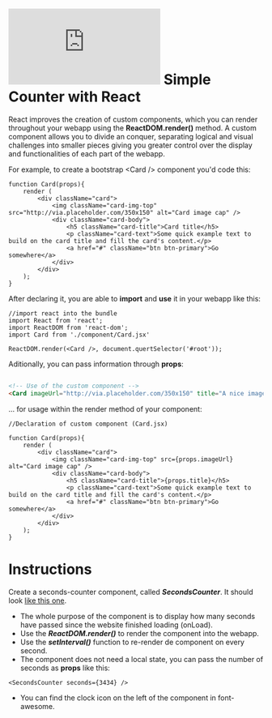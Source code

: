 # ![alt text](https://assets.breatheco.de/apis/img/images.php?blob&random&cat=icon&tags=breathecode,32) Simple Counter with React

React improves the creation of custom components, which you can render throughout your webapp using the **ReactDOM.render()** method. A custom component allows you to divide an conquer, separating logical and visual challenges into smaller pieces giving you greater control over the display and functionalities of each part of the webapp.

For example, to create a bootstrap &#x3C;Card /&#x3E; component you'd code this:

```
function Card(props){
    render (
        <div className="card">
            <img className="card-img-top" src="http://via.placeholder.com/350x150" alt="Card image cap" />
            <div className="card-body">
                <h5 className="card-title">Card title</h5>
                <p className="card-text">Some quick example text to build on the card title and fill the card's content.</p>
                <a href="#" className="btn btn-primary">Go somewhere</a>
            </div>
        </div>
    );
}
```

After declaring it, you are able to **import** and **use** it in your webapp like this:

```
//import react into the bundle
import React from 'react';
import ReactDOM from 'react-dom';
import Card from './component/Card.jsx'

ReactDOM.render(<Card />, document.quertSelector('#root'));
```

Aditionally, you can pass information through **props**:

```html

<!-- Use of the custom component -->
<Card imageUrl="http://via.placeholder.com/350x150" title="A nice image" />

```

... for usage within the render method of your component:

```
//Declaration of custom component (Card.jsx)

function Card(props){
    render (
        <div className="card">
            <img className="card-img-top" src={props.imageUrl} alt="Card image cap" />
            <div className="card-body">
                <h5 className="card-title">{props.title}</h5>
                <p className="card-text">Some quick example text to build on the card title and fill the card's content.</p>
                <a href="#" className="btn btn-primary">Go somewhere</a>
            </div>
        </div>
    );
}
```

# Instructions

Create a seconds-counter component, called ***SecondsCounter***. It should look [like this one](https://projects.breatheco.de/json?slug=simple-counter-react&preview).

- The whole purpose of the component is to display how many seconds have passed since the website finished loading (onLoad).
- Use the ***ReactDOM.render()*** to render the component into the webapp.
- Use the ***setInterval()*** function to re-render de component on every second.
- The component does not need a local state, you can pass the number of seconds as **props** like this:
```
<SecondsCounter seconds={3434} />

```
- You can find the clock icon on the left of the component in font-awesome.
